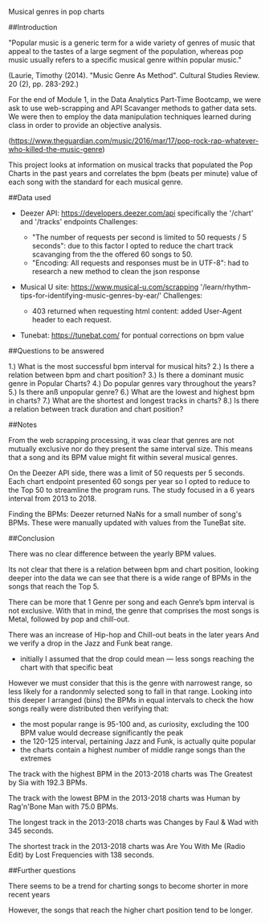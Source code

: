 
Musical genres in pop charts


##Introduction

"Popular music is a generic term for a wide variety of genres of music that appeal to the tastes of a large segment of the population, whereas pop music usually refers to a specific musical genre within popular music."

(Laurie, Timothy (2014). "Music Genre As Method". Cultural Studies Review. 20 (2), pp. 283-292.)

For the end of Module 1, in the Data Analytics Part-Time Bootcamp, we were ask to use web-scrapping and API Scavanger methods to gather data sets. We were then to employ the data manipulation techniques learned during class in order to provide an objective analysis.

(https://www.theguardian.com/music/2016/mar/17/pop-rock-rap-whatever-who-killed-the-music-genre) 

This project looks at information on musical tracks that populated the Pop Charts in the past years and correlates the bpm (beats per minute) value of each song with the standard for each musical genre.


##Data used

- Deezer API: https://developers.deezer.com/api  specifically the '/chart' and '/tracks' endpoints
	Challenges:
	- "The number of requests per second is limited to 50 requests / 5 seconds": due to this factor I opted to reduce the chart track scavanging from the the offered 60 songs to 50.
	- "Encoding: All requests and responses must be in UTF-8": had to research a new method to clean the json response

- Musical U site: https://www.musical-u.com/scrapping '/learn/rhythm-tips-for-identifying-music-genres-by-ear/'
	Challenges:
	- 403 returned when requesting html content: added User-Agent header to each request.

- Tunebat: https://tunebat.com/ for pontual corrections on bpm value


##Questions to be answered

1.) What is the most successful bpm interval for musical hits?
2.) Is there a relation between bpm and chart position?
3.) Is there a dominant music genre in Popular Charts?
4.) Do popular genres vary throughout the years?
5.) Is there anß unpopular genre?
6.) What are the lowest and highest bpm in charts?
7.) What are the shortest and longest tracks in charts?
8.) Is there a relation between track duration and chart position?

##Notes

From the web scrapping processing, it was clear that genres are not mutually exclusive nor do they present the same interval size. This means that a song and its BPM value might fit within several musical genres.

On the Deezer API side, there was a limit of 50 requests per 5 seconds. Each chart endpoint presented 60 songs per year so I opted to reduce to the Top 50 to streamline the program runs.
The study focused in a 6 years interval from 2013 to 2018.

Finding the BPMs: Deezer returned NaNs for a small number of song's BPMs. These were manually updated with values from the TuneBat site.

##Conclusion

There was no clear difference between the yearly BPM values.

Its not clear that there is a relation between bpm and chart position, looking deeper into the data we can see that there is a wide range of BPMs in the songs that reach the Top 5.

There can be more that 1 Genre per song and each Genre’s bpm interval is not exclusive. With that in mind, the genre that comprises the most songs is Metal, followed by pop and chill-out.

There was an increase of Hip-hop and Chill-out beats in the later years
And we verify a drop in the Jazz and Funk beat range. 

- initially I assumed that the drop could mean
— less songs reaching the chart with that specific beat

However we must consider that this is the genre with narrowest range, so less likely for a randonmly selected song to fall in that range. Looking into this deeper I arranged (bins) the BPMs in equal intervals to check the how songs really were distributed then verifying that:

- the most popular range is 95-100 and, as curiosity, excluding the 100 BPM value would decrease significantly the peak
- the 120-125 interval, pertaining Jazz and Funk,  is actually quite popular
- the charts contain a highest number of middle range songs than the extremes


The track with the highest BPM in the 2013-2018 charts was The Greatest by Sia with  192.3  BPMs.

The track with the lowest BPM in the 2013-2018 charts was Human by Rag'n'Bone Man with  75.0  BPMs.

The longest track in the 2013-2018 charts was Changes by Faul & Wad with 345  seconds.

The shortest track in the 2013-2018 charts was Are You With Me (Radio Edit) by Lost Frequencies with  138  seconds.


##Further questions

There seems to be a trend for charting songs to become shorter in more recent years 

However, the songs that reach the higher chart position tend to be longer.
